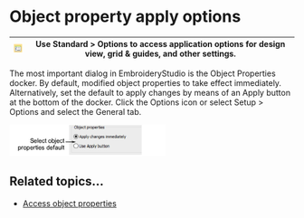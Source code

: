 # Object property apply options

| ![Options00041.png](assets/Options00041.png) | Use Standard > Options to access application options for design view, grid & guides, and other settings. |
| -------------------------------------------- | -------------------------------------------------------------------------------------------------------- |

The most important dialog in EmbroideryStudio is the Object Properties docker. By default, modified object properties to take effect immediately. Alternatively, set the default to apply changes by means of an Apply button at the bottom of the docker. Click the Options icon or select Setup > Options and select the General tab.

![settings00042.png](assets/settings00042.png)

## Related topics...

- [Access object properties](../../Basics/basics/Access_object_properties)
